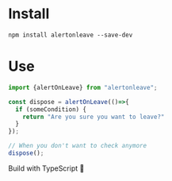 # Install
```
npm install alertonleave --save-dev
```

# Use
```ts
import {alertOnLeave} from "alertonleave";

const dispose = alertOnLeave(()=>{
  if (someCondition) {
    return "Are you sure you want to leave?"
  }
});

// When you don't want to check anymore
dispose();
```

Build with TypeScript 🌹